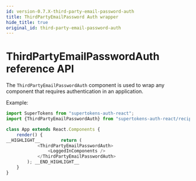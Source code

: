 ```yaml
---
id: version-0.7.X-third-party-email-password-auth
title: ThirdPartyEmailPassword Auth wrapper
hide_title: true
original_id: third-party-email-password-auth
---
```


# ThirdPartyEmailPasswordAuth reference API


The `ThirdPartyEmailPasswordAuth` component is used to wrap any component that requires authentication in an application.


Example: 

```js
import SuperTokens from "supertokens-auth-react";
import {ThirdPartyEmailPasswordAuth} from "supertokens-auth-react/recipe/thirdpartyemailpassword";

class App extends React.Components {
    render() {
__HIGHLIGHT__        return (
            <ThirdPartyEmailPasswordAuth>
                <LoggedInComponents />
            </ThirdPartyEmailPasswordAuth>
        ); __END_HIGHLIGHT__
    }
}
```